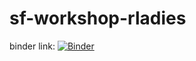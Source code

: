 # sf-workshop-rladies

binder link: [![Binder](https://mybinder.org/badge_logo.svg)](https://mybinder.org/v2/gh/sheilasaia/sf-workshop-rladies/main)